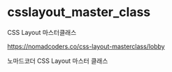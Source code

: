 # csslayout_master_class

CSS Layout 마스터클래스

https://nomadcoders.co/css-layout-masterclass/lobby

노마드코더 CSS Layout 마스터 클래스
